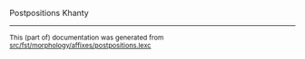 Postpositions
Khanty

* * *

<small>This (part of) documentation was generated from [src/fst/morphology/affixes/postpositions.lexc](https://github.com/giellalt/lang-kca/blob/main/src/fst/morphology/affixes/postpositions.lexc)</small>
